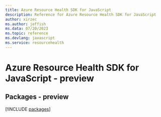 ```yaml
---
title: Azure Resource Health SDK for JavaScript
description: Reference for Azure Resource Health SDK for JavaScript
author: xirzec
ms.author: jeffish
ms.data: 07/20/2023
ms.topic: reference
ms.devlang: javascript
ms.service: resourcehealth
---
```

# Azure Resource Health SDK for JavaScript - preview
## Packages - preview
[!INCLUDE [packages](resource-health-index.md)]